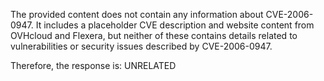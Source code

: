 The provided content does not contain any information about CVE-2006-0947. It includes a placeholder CVE description and website content from OVHcloud and Flexera, but neither of these contains details related to vulnerabilities or security issues described by CVE-2006-0947.

Therefore, the response is: UNRELATED